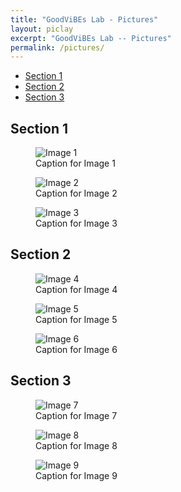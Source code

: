 ```yaml
---
title: "GoodViBEs Lab - Pictures"
layout: piclay
excerpt: "GoodViBEs Lab -- Pictures"
permalink: /pictures/
---
```


<!-- Navigation Links -->
<div class="navigation">
  <ul>
    <li><a href="#section1">Section 1</a></li>
    <li><a href="#section2">Section 2</a></li>
    <li><a href="#section3">Section 3</a></li>
  </ul>
</div>

<!-- Section 1 -->
<section id="section1">
  <h2>Section 1</h2>
  <div class="photo-row">
    <figure>
      <img src="/path-to-image1.jpg" alt="Image 1">
      <figcaption>Caption for Image 1</figcaption>
    </figure>
    <figure>
      <img src="/path-to-image2.jpg" alt="Image 2">
      <figcaption>Caption for Image 2</figcaption>
    </figure>
    <figure>
      <img src="/path-to-image3.jpg" alt="Image 3">
      <figcaption>Caption for Image 3</figcaption>
    </figure>
  </div>
</section>

<!-- Section 2 -->
<section id="section2">
  <h2>Section 2</h2>
  <div class="photo-row">
    <figure>
      <img src="/path-to-image4.jpg" alt="Image 4">
      <figcaption>Caption for Image 4</figcaption>
    </figure>
    <figure>
      <img src="/path-to-image5.jpg" alt="Image 5">
      <figcaption>Caption for Image 5</figcaption>
    </figure>
    <figure>
      <img src="/path-to-image6.jpg" alt="Image 6">
      <figcaption>Caption for Image 6</figcaption>
    </figure>
  </div>
</section>

<!-- Section 3 -->
<section id="section3">
  <h2>Section 3</h2>
  <div class="photo-row">
    <figure>
      <img src="/path-to-image7.jpg" alt="Image 7">
      <figcaption>Caption for Image 7</figcaption>
    </figure>
    <figure>
      <img src="/path-to-image8.jpg" alt="Image 8">
      <figcaption>Caption for Image 8</figcaption>
    </figure>
    <figure>
      <img src="/path-to-image9.jpg" alt="Image 9">
      <figcaption>Caption for Image 9</figcaption>
    </figure>
  </div>
</section>

